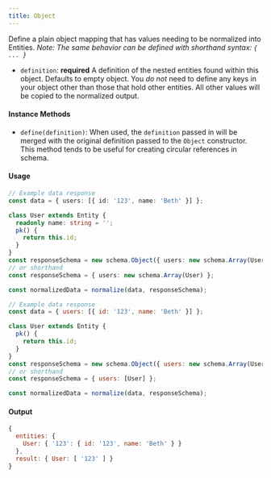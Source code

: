 ```yaml
---
title: Object
---
```


Define a plain object mapping that has values needing to be normalized into Entities. _Note: The same behavior can be defined with shorthand syntax: `{ ... }`_

- `definition`: **required** A definition of the nested entities found within this object. Defaults to empty object.
  You _do not_ need to define any keys in your object other than those that hold other entities. All other values will be copied to the normalized output.

#### Instance Methods

- `define(definition)`: When used, the `definition` passed in will be merged with the original definition passed to the `Object` constructor. This method tends to be useful for creating circular references in schema.

#### Usage

<!--DOCUSAURUS_CODE_TABS-->
<!--TypeScript-->
```typescript
// Example data response
const data = { users: [{ id: '123', name: 'Beth' }] };

class User extends Entity {
  readonly name: string = '';
  pk() {
    return this.id;
  }
}
const responseSchema = new schema.Object({ users: new schema.Array(User) });
// or shorthand
const responseSchema = { users: new schema.Array(User) };

const normalizedData = normalize(data, responseSchema);
```

<!--Javascript-->
```js
// Example data response
const data = { users: [{ id: '123', name: 'Beth' }] };

class User extends Entity {
  pk() {
    return this.id;
  }
}
const responseSchema = new schema.Object({ users: new schema.Array(User) });
// or shorthand
const responseSchema = { users: [User] };

const normalizedData = normalize(data, responseSchema);
```
<!--END_DOCUSAURUS_CODE_TABS-->

#### Output

```js
{
  entities: {
    User: { '123': { id: '123', name: 'Beth' } }
  },
  result: { User: [ '123' ] }
}
```
